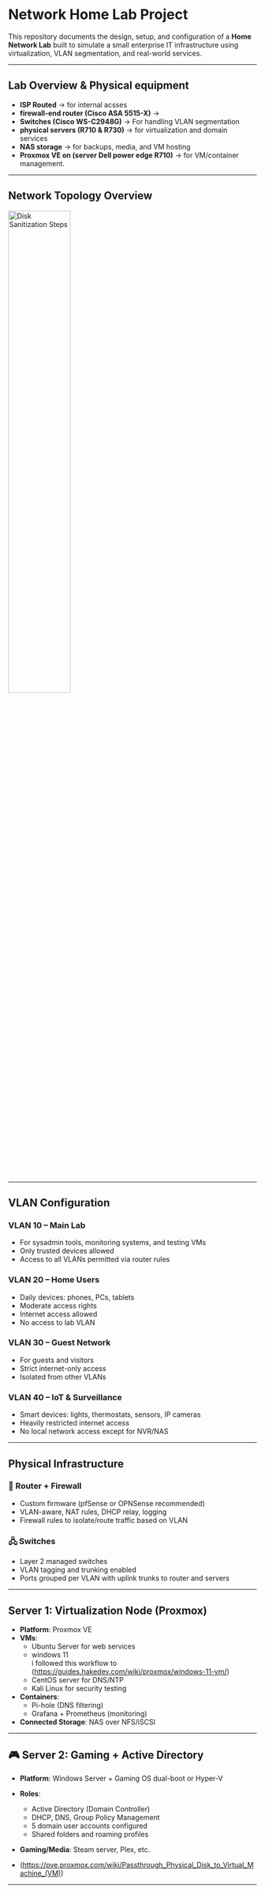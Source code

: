 #  Network Home Lab Project

This repository documents the design, setup, and configuration of a **Home Network Lab** built to simulate a small enterprise IT infrastructure using virtualization, VLAN segmentation, and real-world services.

---

## Lab Overview & Physical equipment

- **ISP Routed** → for internal acsses
- **firewall-end router (Cisco ASA 5515-X)**  → 
- **Switches (Cisco WS-C2948G)**  → For handling VLAN segmentation 
- **physical servers (R710 & R730)** → for virtualization and domain services
- **NAS storage** → for backups, media, and VM hosting 
- **Proxmox VE on (server Dell power edge R710)** → for VM/container management.
---

##  Network Topology Overview
   
<img src="https://i.postimg.cc/LsKZMxrz/Lucas-Home-Lab-Feature-768x576.webp" height="50%" width="50%" alt="Disk Sanitization Steps"/>

---

##  VLAN Configuration

### VLAN 10 –  **Main Lab**
- For sysadmin tools, monitoring systems, and testing VMs
- Only trusted devices allowed
- Access to all VLANs permitted via router rules

### VLAN 20 –  **Home Users**
- Daily devices: phones, PCs, tablets
- Moderate access rights
- Internet access allowed
- No access to lab VLAN

### VLAN 30 –  **Guest Network**
- For guests and visitors
- Strict internet-only access
- Isolated from other VLANs

### VLAN 40 –  **IoT & Surveillance**
- Smart devices: lights, thermostats, sensors, IP cameras
- Heavily restricted internet access
- No local network access except for NVR/NAS

---

##  Physical Infrastructure

### 🔐 Router + Firewall
- Custom firmware (pfSense or OPNSense recommended)
- VLAN-aware, NAT rules, DHCP relay, logging
- Firewall rules to isolate/route traffic based on VLAN

### 🖧 Switches
- Layer 2 managed switches
- VLAN tagging and trunking enabled
- Ports grouped per VLAN with uplink trunks to router and servers

---

##  Server 1: Virtualization Node (Proxmox)

- **Platform**: Proxmox VE
- **VMs**:
  - Ubuntu Server for web services
  - windows 11
  <br>i followed this workflow to
  (https://guides.hakedev.com/wiki/proxmox/windows-11-vm/)
  - CentOS server for DNS/NTP
  - Kali Linux for security testing
- **Containers**:
  - Pi-hole (DNS filtering)
  - Grafana + Prometheus (monitoring)
- **Connected Storage**: NAS over NFS/iSCSI

---

## 🎮 Server 2: Gaming + Active Directory

- **Platform**: Windows Server + Gaming OS dual-boot or Hyper-V
- **Roles**:
  - Active Directory (Domain Controller)
  - DHCP, DNS, Group Policy Management
  - 5 domain user accounts configured
  - Shared folders and roaming profiles
- **Gaming/Media**: Steam server, Plex, etc.

- (https://pve.proxmox.com/wiki/Passthrough_Physical_Disk_to_Virtual_Machine_(VM))

---

